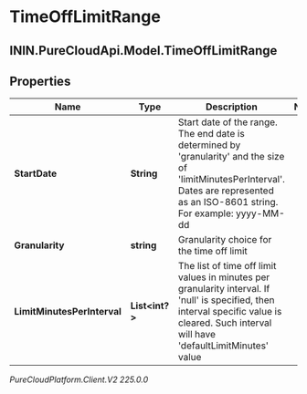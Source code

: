 # TimeOffLimitRange

## ININ.PureCloudApi.Model.TimeOffLimitRange

## Properties

|Name | Type | Description | Notes|
|------------ | ------------- | ------------- | -------------|
| **StartDate** | **String** | Start date of the range. The end date is determined by &#39;granularity&#39; and the size of &#39;limitMinutesPerInterval&#39;. Dates are represented as an ISO-8601 string. For example: yyyy-MM-dd | |
| **Granularity** | **string** | Granularity choice for the time off limit | |
| **LimitMinutesPerInterval** | **List&lt;int?&gt;** | The list of time off limit values in minutes per granularity interval. If &#39;null&#39; is specified, then interval specific value is cleared. Such interval will have &#39;defaultLimitMinutes&#39; value | |



_PureCloudPlatform.Client.V2 225.0.0_
